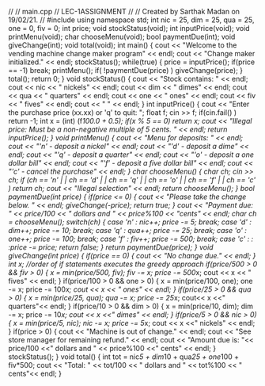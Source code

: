 
//
// main.cpp
// LEC-1ASSIGNMENT
//
// Created by Sarthak Madan on 19/02/21.
//
#include <iostream>
using namespace std;
int nic = 25, dim = 25, qua = 25, one = 0, fiv = 0;
int price;
void stockStatus(void);
int inputPrice(void);
void printMenu(void);
char chooseMenu(void);
bool paymentDue(int);
void giveChange(int);
void total(void);
int main()
{
cout << "Welcome to the vending machine change maker program" << endl;
cout << "Change maker initialized." << endl;
stockStatus();
while(true)
{
price = inputPrice();
if(price == -1) break;
printMenu();
if(
!paymentDue(price)
)
giveChange(price);
}
total();
return 0;
}
void stockStatus()
{
cout << "Stock contains: " << endl;
cout << nic << " nickels" << endl;
cout << dim << " dimes" << endl;
cout << qua << " quarters" << endl;
cout << one << " ones" << endl;
cout << fiv << " fives" << endl;
cout << " " << endl;
}
int inputPrice()
{
cout << "Enter the purchase price (xx.xx) or 'q' to quit: ";
float f;
cin >> f;
if(cin.fail()
) return -1;
int x = (int) (f*100.0 + 0.5);
if(x % 5 == 0) return x;
cout << "Illegal price: Must be a non-negative multiple of 5 cents. " << endl;
return inputPrice();
}
void printMenu()
{
cout << "Menu for deposits: " << endl;
cout << "'n' - deposit a nickel" << endl;
cout << "'d' - deposit a dime" << endl;
cout << "'q' - deposit a quarter" << endl;
cout << "'o' - deposit a one dollar bill" << endl;
cout << "'f' - deposit a five dollar bill" << endl;
cout << "'c' - cancel the purchase" << endl;
}
char chooseMenu()
{
char ch;
cin >> ch;
if (ch == 'n' |
| ch == 'd' |
| ch == 'q' |
| ch == 'o' |
| ch == 'f' |
| ch == 'c'
)
return ch;
cout << "Illegal selection" << endl;
return chooseMenu();
}
bool paymentDue(int price)
{
if(price <= 0)
{
cout << "Please take the change below. " << endl;
giveChange(-price);
return true;
}
cout << "Payment due: " << price/100 << " dollars and " << price%100 << "cents" << endl;
char ch = chooseMenu();
switch(ch)
{
case 'n'
:
nic++;
price -= 5;
break;
case 'd'
:
dim++;
price -= 10;
break;
case 'q'
:
qua++;
price -= 25;
break;
case 'o'
:
one++;
price -= 100;
break;
case 'f'
:
fiv++;
price -= 500;
break;
case 'c'
:
:
:price -= price;
return false;
}
return paymentDue(price);
}
void giveChange(int price)
{
if(price == 0)
{
cout << "No change due." << endl;
}
int x;
//order of if statements executes the greedy approach
if(price/500 > 0 && fiv > 0)
{
x = min(price/500, fiv);
fiv -= x;
price -= 500*x;
cout << x << " fives" << endl;
}
if(price/100 > 0 && one > 0)
{
x = min(price/100, one);
one -= x;
price -= 100*x;
cout << x << " ones" << endl;
}
if(price/25 > 0 && qua > 0)
{
x = min(price/25, qua);
qua -= x;
price -= 25*x;
cout<< x <<" quarters"<< endl;
}
if(price/10 > 0 && dim > 0)
{
x = min(price/10, dim);
dim -= x;
price -= 10*x;
cout << x <<" dimes" << endl;
}
if(price/5 > 0 && nic > 0)
{
x = min(price/5, nic);
nic -= x;
price -= 5*x;
cout << x <<" nickels" << endl;
}
if(price > 0)
{
cout << "Machine is out of change." << endl;
cout << "See store manager for remaining refund." << endl;
cout << "Amount due is: "<< price/100 <<" dollars and " << price%100 <<" cents" << endl;
}
stockStatus();
}
void total()
{
int tot = nic*5 + dim*10 + qua*25 + one*100 + fiv*500;
cout << "Total: " << tot/100 << " dollars and " << tot%100 << " cents"<< endl;
}
